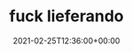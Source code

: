 ---
retweeted: false
source: <a href="https://about.twitter.com/products/tweetdeck" rel="nofollow">TweetDeck</a>
entities:
  hashtags: []
  symbols: []
  user_mentions: []
  urls:
  - url: https://t.co/0bXI4abeNO
    expanded_url: https://bit.ly/3dRolpv
    display_url: bit.ly/3dRolpv
    indices:
    - '17'
    - '40'
display_text_range:
- '0'
- '40'
favorite_count: '1'
id_str: '1364917058119548930'
truncated: false
retweet_count: '0'
id: '1364917058119548930'
possibly_sensitive: false
created_at: Thu Feb 25 12:36:00 +0000 2021
favorited: false
full_text: fuck lieferando
lang: en
quote_url: https://bit.ly/3dRolpv
tags:
- pesos:twitter
date: '2021-02-25T12:36:00+00:00'
src: https://twitter.com/bascht/status/1364917058119548930
original_url: https://twitter.com/bascht/status/1364917058119548930
type: twitter_tweet
text: fuck lieferando
title: fuck lieferando

---